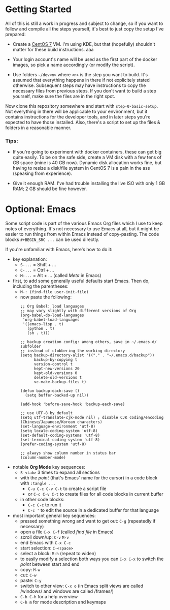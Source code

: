# Getting Started
All of this is still a work in progress and subject to change, so if you
want to follow and compile all the steps yourself, it's best to just
copy the setup I've prepared:

- Create a [CentOS 7]([http://isoredirect.centos.org/centos/7/isos/x86_64/)
  VM.  I'm using KDE, but that (hopefully) shouldn't matter for these
  build instructions. aaa

- Your login account's name will be used as the first part of the docker
  images, so pick a name accordingly (or modify the script).

- Use folders `~/dev<n>` where `<n>` is the step you want to build.
  It's assumed that everything happens in there if not explicitely
  stated otherwise.  Subsequent steps may have instructions to copy the
  necessary files from previous steps.  If you don't want to build a
  step yourself, make sure the files are in the right spot.

Now clone this repository somewhere and start with `step-0-basic-setup`.
Not everything in there will be applicable to your environment, but it
contains instructions for the developer tools, and in later steps you're
expected to have those installed.  Also, there's a script to set up the
files & folders in a reasonable manner.


### Tips:
- If you're going to experiment with docker containers, these can get
  big quite easily.  To be on the safe side, create a VM disk with a few
  tens of GB space (mine is 40 GB now).  Dynamic disk allocation works
  fine, but having to resize a disk/file system in CentOS 7 is a pain in
  the ass (speaking from experience).

- Give it enough RAM.  I've had trouble installing the live ISO with only
  1 GB RAM; 2 GB should be fine however.


# Optional: Emacs
Some script code is part of the various Emacs Org files which I use to
keep notes of everything.  It's not necessary to use Emacs at all, but
it might be easier to run things from within Emacs instead of
copy-pasting.  The code blocks `#+BEGIN_SRC ...` can be used directly.

If you're unfamiliar with Emacs, here's how to do it:

- key explanation:
  - `S-...` = Shift + ...
  - `C-...` = Ctrl + ...
  - `M-...` = Alt + ... (called *Meta* in Emacs)
- first, to add some generally useful defaults start Emacs.  Then do,
  including the parentheses:
  - `M-: (find-file user-init-file)`
  - now paste the following:
    ```elisp
	;; Org Babel: load languages
	;; may vary slightly with different versions of Org
	(org-babel-do-load-languages
	 'org-babel-load-languages
	 '((emacs-lisp . t)
	   (python . t)
	   (sh . t)))
    
	;; backup creation config: among others, save in ~/.emacs.d/ subfolder
	;; instead of clobbering the working directory
	(setq backup-directory-alist '(("." . "~/.emacs.d/backup"))
		  backup-by-copying t
		  version-control t
		  kept-new-versions 20
		  kept-old-versions 0
		  delete-old-versions t
		  vc-make-backup-files t)
    
	(defun backup-each-save ()
	  (setq buffer-backed-up nil))
    
	(add-hook 'before-save-hook 'backup-each-save)
    
	;; use UTF-8 by default
	(setq utf-translate-cjk-mode nil) ; disable CJK coding/encoding (Chinese/Japanese/Korean characters)
	(set-language-environment 'utf-8)
	(setq locale-coding-system 'utf-8)
	(set-default-coding-systems 'utf-8)
	(set-terminal-coding-system 'utf-8)
	(prefer-coding-system 'utf-8)
    
	;; always show column number in status bar
	(column-number-mode)
    ```
- notable **Org Mode** key sequences:
  - `S-<tab>` 3 times to expand all sections
  - with the *point* (that's Emacs' name for the cursor) in a code block
	with `:tangle ...`
    - `C-u C-c C-v C-t` to create a script file
    - or `C-c C-v C-t` to create files for all code blocks in current buffer
  - in other code blocks:
	- `C-c C-c` to run it
    - `C-c '` to edit the source in a dedicated buffer for that language
- most important general key sequences:
  - pressed something wrong and want to get out: `C-g` (repeatedly if
    necessary)
  - open a file `C-x C-f` (called *find file* in Emacs)
  - scroll down/up: `C-v` `M-v`
  - end Emacs with `C-x C-c`
  - start selection: `C-<space>`
  - select a block: `M-h` (repeat to widen)
  - to easily modify a selection both ways you can `C-x C-x` to switch
	the *point* between start and end
  - copy: `M-w`
  - cut: `C-w`
  - paste: `C-y`
  - switch to other view: `C-x o` (in Emacs split views are called
    /windows/ and windows are called /frames/)
  - `C-h C-h` for a help overview
  - `C-h m` for mode description and keymaps
